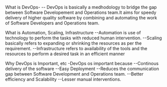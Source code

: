 What is DevOps-
-- DevOps is basically a medhodology to bridge the gap between Software Developement and Operations team.It aims for speedy delivery of higher quality software by combining and automating the work of Software Developers and Operations team.

What is Automation, Scaling, Infrastructure
--Automation is use of technology to perform the tasks with reduced human intervention. 
--Scaling basically refers to expanding or shrinking the resources as per the requirement.
--Infrastructure refers to availability of the tools and the resources to perform a desired task in an efficient manner

Why DevOps is Important, etc
-DevOps os important because 
  --Continous delivery of the software
  --Easy Deployment
  --Reduces the communication gap between Software Development and Operations team.
  --Better efficiency and Scalability
  --Lesser manual interventions.
  

